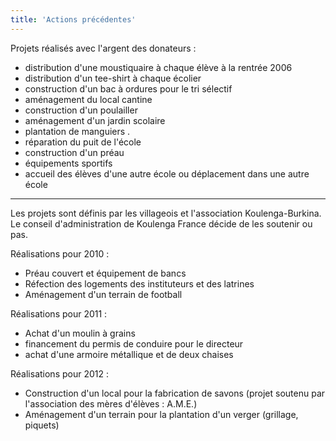 ```yaml
---
title: 'Actions précédentes'
---
```


Projets réalisés avec l'argent des donateurs :

- distribution d'une moustiquaire à chaque élève à la rentrée 2006
- distribution d'un tee-shirt à chaque écolier
- construction d'un bac à ordures pour le tri sélectif
- aménagement du local cantine
- construction d'un poulailler
- aménagement d'un jardin scolaire
- plantation de manguiers .
- réparation du puit de l'école
- construction d'un préau
- équipements sportifs
- accueil des élèves d'une autre école ou déplacement dans une autre école

----

Les projets sont définis par les villageois et l'association Koulenga-Burkina. Le conseil d'administration
de Koulenga France décide de les soutenir ou pas.

Réalisations pour 2010 :

- Préau couvert et équipement de bancs
- Réfection des logements des instituteurs et des latrines
- Aménagement d'un terrain de football

Réalisations pour 2011 :

- Achat d'un moulin à grains
- financement du permis de conduire pour le directeur
- achat d'une armoire métallique et de deux chaises

Réalisations pour 2012 :

- Construction d'un local pour la fabrication de savons (projet soutenu par l'association des mères d'élèves : A.M.E.)
- Aménagement d'un terrain pour la plantation d'un verger (grillage, piquets)